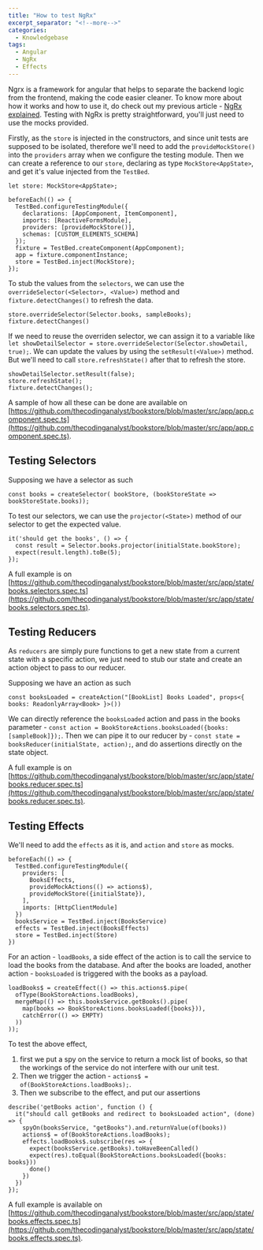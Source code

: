 ```yaml
---
title: "How to test NgRx"
excerpt_separator: "<!--more-->"
categories:
  - Knowledgebase
tags:
  - Angular
  - NgRx
  - Effects
---
```


Ngrx is a framework for angular that helps to separate the backend logic from the frontend, making the code easier cleaner. To know more about how it works and how to use it, do check out my previous article - [NgRx explained](https://thecodinganalyst.github.io/knowledgebase/ngrx-explained/). Testing with NgRx is pretty straightforward, you'll just need to use the mocks provided.

Firstly, as the `store` is injected in the constructors, and since unit tests are supposed to be isolated, therefore we'll need to add the `provideMockStore()` into the `providers` array when we configure the testing module. Then we can create a reference to our `store`, declaring as type `MockStore<AppState>`, and get it's value injected from the `TestBed`. 

```
let store: MockStore<AppState>;

beforeEach(() => {
  TestBed.configureTestingModule({
    declarations: [AppComponent, ItemComponent],
    imports: [ReactiveFormsModule],
    providers: [provideMockStore()],
    schemas: [CUSTOM_ELEMENTS_SCHEMA]
  });
  fixture = TestBed.createComponent(AppComponent);
  app = fixture.componentInstance;
  store = TestBed.inject(MockStore);
});
```
<!--more-->

To stub the values from the `selectors`, we can use the `overrideSelector(<Selector>, <Value>)` method and `fixture.detectChanges()` to refresh the data.

```
store.overrideSelector(Selector.books, sampleBooks);
fixture.detectChanges()
```

If we need to reuse the overriden selector, we can assign it to a variable like `let showDetailSelector = store.overrideSelector(Selector.showDetail, true);`. We can update the values by using the `setResult(<Value>)` method. But we'll need to call `store.refreshState()` after that to refresh the store.

```
showDetailSelector.setResult(false);
store.refreshState();
fixture.detectChanges();
```

A sample of how all these can be done are available on [https://github.com/thecodinganalyst/bookstore/blob/master/src/app/app.component.spec.ts](https://github.com/thecodinganalyst/bookstore/blob/master/src/app/app.component.spec.ts).

## Testing Selectors

Supposing we have a selector as such

```
const books = createSelector( bookStore, (bookStoreState => bookStoreState.books));
```

To test our selectors, we can use the `projector(<State>)` method of our selector to get the expected value. 

```
it('should get the books', () => {
  const result = Selector.books.projector(initialState.bookStore);
  expect(result.length).toBe(5);
});
```

A full example is on [https://github.com/thecodinganalyst/bookstore/blob/master/src/app/state/books.selectors.spec.ts](https://github.com/thecodinganalyst/bookstore/blob/master/src/app/state/books.selectors.spec.ts).

## Testing Reducers

As `reducers` are simply pure functions to get a new state from a current state with a specific action, we just need to stub our state and create an action object to pass to our reducer. 

Supposing we have an action as such

```
const booksLoaded = createAction("[BookList] Books Loaded", props<{ books: ReadonlyArray<Book> }>())
```

We can directly reference the `booksLoaded` action and pass in the books parameter - `const action = BookStoreActions.booksLoaded({books: [sampleBook]});`. Then we can pipe it to our reducer by - `const state = booksReducer(initialState, action);`, and do assertions directly on the state object.

A full example is on [https://github.com/thecodinganalyst/bookstore/blob/master/src/app/state/books.reducer.spec.ts](https://github.com/thecodinganalyst/bookstore/blob/master/src/app/state/books.reducer.spec.ts).

## Testing Effects

We'll need to add the `effects` as it is, and `action` and `store` as mocks.

```
beforeEach(() => {
  TestBed.configureTestingModule({
    providers: [
      BooksEffects,
      provideMockActions(() => actions$),
      provideMockStore({initialState}),
    ],
    imports: [HttpClientModule]
  })
  booksService = TestBed.inject(BooksService)
  effects = TestBed.inject(BooksEffects)
  store = TestBed.inject(Store)
})
``` 

For an action - `loadBooks`, a side effect of the action is to call the service to load the books from the database. And after the books are loaded, another action - `booksLoaded` is triggered with the books as a payload. 

```
loadBooks$ = createEffect(() => this.actions$.pipe(
  ofType(BookStoreActions.loadBooks),
  mergeMap(() => this.booksService.getBooks().pipe(
    map(books => BookStoreActions.booksLoaded({books})),
    catchError(() => EMPTY)
  ))
));
```

To test the above effect, 
1. first we put a spy on the service to return a mock list of books, so that the workings of the service do not interfere with our unit test. 
2. Then we trigger the action - `actions$ = of(BookStoreActions.loadBooks);`. 
3. Then we subscribe to the effect, and put our assertions

```
describe('getBooks action', function () {
  it("should call getBooks and redirect to booksLoaded action", (done) => {
    spyOn(booksService, "getBooks").and.returnValue(of(books))
    actions$ = of(BookStoreActions.loadBooks);
    effects.loadBooks$.subscribe(res => {
      expect(booksService.getBooks).toHaveBeenCalled()
      expect(res).toEqual(BookStoreActions.booksLoaded({books: books}))
      done()
    })
  })
});
```

A full example is available on [https://github.com/thecodinganalyst/bookstore/blob/master/src/app/state/books.effects.spec.ts](https://github.com/thecodinganalyst/bookstore/blob/master/src/app/state/books.effects.spec.ts).

